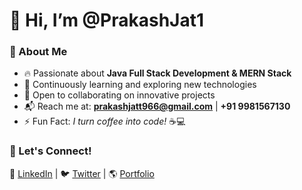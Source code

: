   # 👋 Hi, I’m **@PrakashJat1**  

### 🚀 About Me  
- 🔥 Passionate about **Java Full Stack Development & MERN Stack**  
- 🎯 Continuously learning and exploring new technologies  
- 🤝 Open to collaborating on innovative projects  
- 📬 Reach me at: **prakashjatt966@gmail.com** | **+91 9981567130**  
- ⚡ Fun Fact: *I turn coffee into code!* ☕💻  

### 🌟 Let's Connect!  
💼 [LinkedIn](#) | 🐦 [Twitter](#) | 🌎 [Portfolio](#)  

